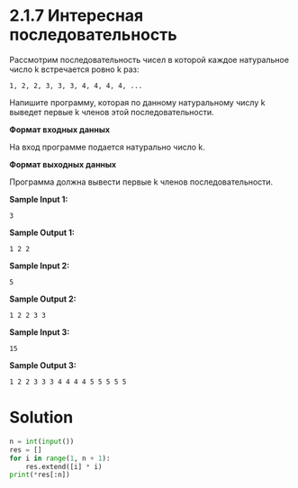 # 2.1.7 Интересная последовательность
Рассмотрим последовательность чисел в которой каждое натуральное число k встречается ровно k раз:
```
1, 2, 2, 3, 3, 3, 4, 4, 4, 4, ...
```
Напишите программу, которая по данному натуральному числу k выведет первые k членов этой последовательности.

**Формат входных данных**

На вход программе подается натурально число k.

**Формат выходных данных**

Программа должна вывести первые k членов последовательности.

**Sample Input 1:**
```
3
```
**Sample Output 1:**
```
1 2 2
```
**Sample Input 2:**
```
5
```
**Sample Output 2:**
```
1 2 2 3 3
```
**Sample Input 3:**
```
15
```
**Sample Output 3:**
```
1 2 2 3 3 3 4 4 4 4 5 5 5 5 5
```
# Solution
```python
n = int(input())
res = []
for i in range(1, n + 1):
    res.extend([i] * i)
print(*res[:n])
```
